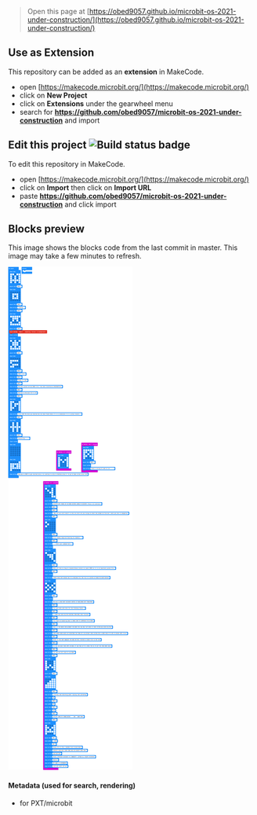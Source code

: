
> Open this page at [https://obed9057.github.io/microbit-os-2021-under-construction/](https://obed9057.github.io/microbit-os-2021-under-construction/)

## Use as Extension

This repository can be added as an **extension** in MakeCode.

* open [https://makecode.microbit.org/](https://makecode.microbit.org/)
* click on **New Project**
* click on **Extensions** under the gearwheel menu
* search for **https://github.com/obed9057/microbit-os-2021-under-construction** and import

## Edit this project ![Build status badge](https://github.com/obed9057/microbit-os-2021-under-construction/workflows/MakeCode/badge.svg)

To edit this repository in MakeCode.

* open [https://makecode.microbit.org/](https://makecode.microbit.org/)
* click on **Import** then click on **Import URL**
* paste **https://github.com/obed9057/microbit-os-2021-under-construction** and click import

## Blocks preview

This image shows the blocks code from the last commit in master.
This image may take a few minutes to refresh.

![A rendered view of the blocks](https://github.com/obed9057/microbit-os-2021-under-construction/raw/master/.github/makecode/blocks.png)

#### Metadata (used for search, rendering)

* for PXT/microbit
<script src="https://makecode.com/gh-pages-embed.js"></script><script>makeCodeRender("{{ site.makecode.home_url }}", "{{ site.github.owner_name }}/{{ site.github.repository_name }}");</script>
